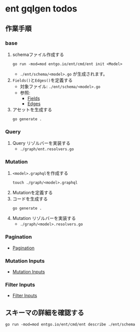 # ent gqlgen todos

## 作業手順

### base

1. schemaファイル作成する
    ```shell
    go run -mod=mod entgo.io/ent/cmd/ent init <Model>
    ```
    - `./ent/schema/<model>.go` が生成されます。
2. `Fields()`と`Edges()`を定義する
    - 対象ファイル: `./ent/schema/<model>.go`
    - 参照:
      - [Fields](https://entgo.io/ja/docs/schema-fields)
      - [Edges](https://entgo.io/ja/docs/schema-edges)
3. アセットを生成する
    ```shell
    go generate .
    ```

### Query

1. Query リゾルバーを実装する
   - `./graph/ent.resolvers.go`
 
### Mutation

1. `<model>.graphql`を作成する
    ```shell
    touch ./graph/<model>.graphql
    ```
2. Mutationを定義する
3. コードを生成する
    ```shell
    go generate .
    ```
4. Mutation リゾルバーを実装する
    - `./graph/<model>.resolvers.go`

### Pagination

- [Pagination](https://entgo.io/ja/docs/tutorial-todo-gql-paginate)

### Mutation Inputs

- [Mutation Inputs](https://entgo.io/ja/docs/tutorial-todo-gql-mutation-input)

### Filter Inputs

- [Filter Inputs](https://entgo.io/ja/docs/tutorial-todo-gql-filter-input)

## スキーマの詳細を確認する

```shell
go run -mod=mod entgo.io/ent/cmd/ent describe ./ent/schema
```
